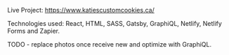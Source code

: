 Live Project: https://www.katiescustomcookies.ca/

Technologies used: React, HTML, SASS, Gatsby, GraphiQL, Netlify, Netlify Forms and Zapier. 

TODO - replace photos once receive new and optimize with GraphiQL. 
